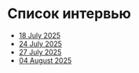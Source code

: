 # Список интервью

* [18 July 2025](18-July-2025/18-July-2025.md)
* [24 July 2025](24-July-2025/24-July-2025.md)
* [27 July 2025](27-July-2025/27-July-2025.md)
* [04 August 2025](04-August-2025/04-August-2025.md)
